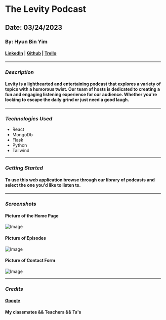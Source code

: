 # The Levity Podcast
## Date: 03/24/2023
### By: Hyun Bin Yim
#### [LinkedIn](https://www.linkedin.com/in/hyunbinyim/) | [Github](https://github.com/hby77) | [Trello](https://trello.com/b/GJOnSVvG/podcast)
***
### ***Description***
#### Levity is a lighthearted and entertaining podcast that explores a variety of topics with a humorous twist. Our team of hosts is dedicated to creating a fun and engaging listening experience for our audience. Whether you're looking to escape the daily grind or just need a good laugh.
***
### ***Technologies Used***
* React
* MongoDb
* Flask
* Python
* Tailwind

***
### ***Getting Started***
#### To use this web application browse through our library of podcasts and select the one you'd like to listen to.
***
### ***Screenshots***
#### Picture of the Home Page
![Image]()
#### Picture of Episodes
![Image]()
#### Picture of Contact Form
![Image]()
***
### ***Credits***
#### [Google](https://www.google.com)
#### My classmates && Teachers && Ta's
